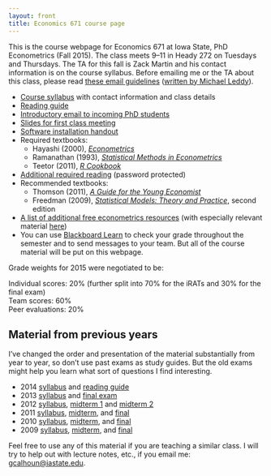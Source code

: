 ```yaml
---
layout: front
title: Economics 671 course page
---
```


This is the course webpage for Economics 671 at Iowa State, PhD
Econometrics (Fall 2015). The class meets 9–11 in Heady 272 on
Tuesdays and Thursdays. The TA for this fall is Zack Martin and
his contact information is on the course syllabus.
Before emailing me or the TA about this class, please read [these
email guidelines](../dl/email) ([written by Michael Leddy][leddy]).

* [Course syllabus](syllabus-2015.pdf) with contact information and
  class details
* [Reading guide](readingguide-2015.pdf)
* [Introductory email to incoming PhD students](/blog/intro-phd-email)
* [Slides for first class meeting](intro-2015.pdf)
* [Software installation handout](software-installation.pdf)
* Required textbooks:
  * Hayashi (2000), [*Econometrics*](http://press.princeton.edu/titles/6946.html)
  * Ramanathan (1993), [*Statistical Methods in Econometrics*](http://www.worldcat.org/oclc/786257362)
  * Teetor (2011), [*R Cookbook*](http://shop.oreilly.com/product/9780596809164.do)
* [Additional required reading](reading-2015.zip) (password protected)
* Recommended textbooks:
  * Thomson (2011), [*A Guide for the Young Economist*](http://mitpress.mit.edu/books/guide-young-economist-0)
  * Freedman (2009), [*Statistical Models: Theory and Practice*](http://www.stat.berkeley.edu/~census), second edition
* [A list of additional free econometrics resources](http://www.econometricslibrary.org)
  (with especially relevant material [here](http://www.econometricslibrary.org/#core))
* You can use [Blackboard Learn][] to check your grade throughout the
  semester and to send messages to your team. But all of the course
  material will be put on this webpage.

Grade weights for 2015 were negotiated to be:

Individual scores: 20% (further split into 70% for the iRATs and 30%
for the final exam)  
Team scores: 60%  
Peer evaluations: 20%

[Blackboard Learn]: https://bb.its.iastate.edu
[leddy]: http://mleddy.blogspot.com/2005/01/how-to-e-mail-professor.html

Material from previous years
----------------------------

I’ve changed the order and presentation of the material substantially
from year to year, so don’t use past exams as study guides. But the
old exams might help you learn what sort of questions I find
interesting.

* 2014 [syllabus](syllabus-2014.pdf) and [reading guide](readingguide-2014.pdf)
* 2013 [syllabus](syllabus-2013) and [final exam](test-final-2013.pdf)
* 2012 [syllabus](syllabus-2012),
  [midterm 1](test1-2012.pdf) and
  [midterm 2](test2-2012.pdf)
* 2011 [syllabus](syllabus-2011.pdf),
  [midterm](test1-2011.pdf), and
  [final](test-final-2011.pdf)
* 2010 [syllabus](syllabus-2010.pdf),
  [midterm](test1-2010.pdf), and
  [final](test-final-2010.pdf)
* 2009 [syllabus](syllabus-2009.pdf),
  [midterm](test1-2009.pdf), and
  [final](test-final-2009.pdf)

Feel free to use any of this material if you are teaching a similar
class. I will try to help out with lecture notes, etc., if you email
me: <gcalhoun@iastate.edu>.

[CC]: http://creativecommons.org/licenses/by-sa/3.0/
